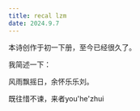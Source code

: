 ```yaml
---
title: recal lzm
date: 2024.9.7
---
```


本诗创作于初一下册，至今已经很久了。

我简述一下：

风雨飘摇日，余怀乐乐刘。

既往惜不谏，来者you'he'zhui
<!--stackedit_data:
eyJoaXN0b3J5IjpbMTIxNDYwNjg4OF19
-->